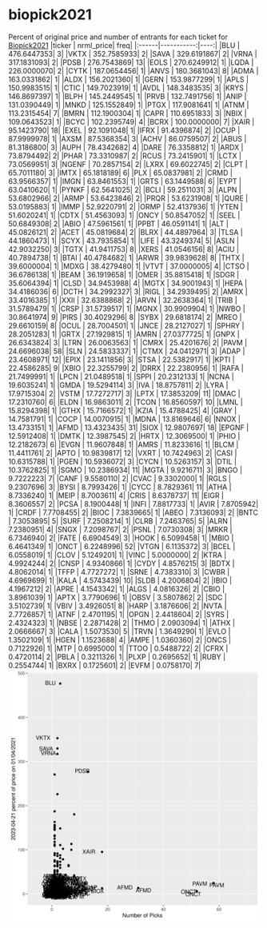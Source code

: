 # biopick2021
Percent of original price and number of entrants for each ticket for [Biopick2021](https://twitter.com/hashtag/Biopick2021)
|ticker |  nrml_price| freq|
|:------|-----------:|----:|
|BLU    | 476.6447353|    3|
|VKTX   | 352.7585933|    2|
|SAVA   | 329.6191867|    2|
|VRNA   | 317.1831093|    2|
|PDSB   | 276.7543869|   13|
|EOLS   | 270.6249912|    1|
|LQDA   | 226.0000070|    2|
|CYTK   | 187.0654456|    1|
|ANVS   | 180.3681043|    8|
|ADMA   | 163.0331862|    1|
|ALDX   | 156.2021360|    1|
|GERN   | 153.9877299|    1|
|APLS   | 150.9983515|    1|
|CTIC   | 149.7023919|    1|
|AVDL   | 148.3483535|    3|
|KRYS   | 146.8697397|    1|
|BLPH   | 145.2449545|    1|
|PRVB   | 132.7491756|    1|
|ANIP   | 131.0390449|    1|
|MNKD   | 125.1552849|    1|
|PTGX   | 117.9081641|    1|
|ATNM   | 113.2315454|    7|
|BMRN   | 112.1900304|    1|
|CAPR   | 110.6951833|    3|
|NBIX   | 109.0643523|    1|
|BCYC   | 102.2395749|    4|
|BCRX   | 100.0000000|    7|
|XAIR   |  95.1423790|   18|
|EXEL   |  92.1091048|    1|
|IFRX   |  91.4396874|    2|
|OCUP   |  87.9999978|    1|
|AXSM   |  87.5368354|    3|
|ACHV   |  86.0759507|    2|
|ABUS   |  81.3186800|    3|
|AUPH   |  78.4342682|    4|
|DARE   |  76.3358812|    1|
|ARDX   |  73.8794492|    2|
|PHAR   |  73.3310987|    2|
|RCUS   |  73.2415901|    1|
|LCTX   |  73.0569951|    3|
|NGENF  |  70.2857154|    2|
|LXRX   |  69.6022745|    2|
|CLPT   |  65.7011180|    3|
|IMTX   |  65.1818189|    6|
|PLX    |  65.0837981|    2|
|CRMD   |  63.9566357|    1|
|IMGN   |  63.8461553|    1|
|GRTS   |  63.1449588|    6|
|EYPT   |  63.0410620|    1|
|PYNKF  |  62.5641025|    2|
|BCLI   |  59.2511031|    3|
|ALPN   |  53.6802966|    2|
|ARMP   |  53.6423846|    2|
|PRQR   |  53.6231908|    1|
|QURE   |  53.0195883|    1|
|IMMP   |  52.9220791|    2|
|ORMP   |  52.4137936|    1|
|YTEN   |  51.6020241|    1|
|CDTX   |  51.4563093|    1|
|ONCY   |  50.8547052|    1|
|SEEL   |  50.6849308|    2|
|ABIO   |  47.5961561|    1|
|PPBT   |  46.0591141|    1|
|ALT    |  45.0826121|    2|
|ACET   |  45.0819684|    2|
|BLRX   |  44.4897964|    3|
|TLSA   |  44.1860473|    1|
|SCYX   |  43.7935854|    1|
|LIFE   |  43.3249374|    5|
|ASLN   |  42.9032250|    3|
|TGTX   |  41.9411753|    8|
|XERS   |  41.0546156|    8|
|ACIU   |  40.7894738|    1|
|BTAI   |  40.4784682|    1|
|ARWR   |  39.9839628|    8|
|THTX   |  39.6000004|    1|
|MDXG   |  38.4279480|    1|
|VTVT   |  37.0000005|    4|
|CTSO   |  36.6786138|    1|
|BEAM   |  36.1919658|    1|
|OMER   |  35.8815418|    1|
|SDGR   |  35.6064394|    1|
|CLSD   |  34.9453988|    4|
|MGTX   |  34.9001943|    1|
|HEPA   |  34.4186036|    6|
|DCTH   |  34.2992327|    3|
|RIGL   |  34.2939495|    2|
|AMRX   |  33.4016385|    1|
|XXII   |  32.6388868|    2|
|ARVN   |  32.2638364|    1|
|TRIB   |  31.5789479|    1|
|CRSP   |  31.5739517|    1|
|MGNX   |  30.9909904|    1|
|NWBO   |  30.8641974|    9|
|PIRS   |  30.4029296|    8|
|SYBX   |  29.6818174|    2|
|MREO   |  29.6610159|    8|
|OCUL   |  28.7004501|    1|
|JNCE   |  28.2127027|    1|
|SPHRY  |  28.2051283|    1|
|GRTX   |  27.1929815|    1|
|AMRN   |  27.0377725|    1|
|GNPX   |  26.6343824|    3|
|LTRN   |  26.0063563|    1|
|CMRX   |  25.4201676|    2|
|PAVM   |  24.6696038|   58|
|SLN    |  24.5833337|    1|
|CTMX   |  24.0412971|    3|
|ADAP   |  23.4608971|   12|
|EPIX   |  23.1411856|    3|
|STSA   |  22.5382917|    1|
|KPTI   |  22.4586285|    9|
|XBIO   |  22.3255799|    2|
|DRRX   |  22.2380956|    1|
|RAFA   |  21.7499991|    1|
|LPCN   |  21.0489518|    1|
|SPPI   |  20.2312133|    1|
|NCNA   |  19.6035241|    1|
|GMDA   |  19.5294114|    3|
|IVA    |  18.8757811|    2|
|LYRA   |  17.9715304|    2|
|VSTM   |  17.7272717|    3|
|LPTX   |  17.3853209|   11|
|DMAC   |  17.2310760|    6|
|ELDN   |  16.9863011|    2|
|TCON   |  16.8560597|   10|
|LMNL   |  15.8294398|    1|
|GTHX   |  15.7166572|    1|
|KZIA   |  15.4788425|    4|
|GRAY   |  14.7581791|    1|
|COCP   |  14.0070915|    1|
|MDNA   |  13.8169646|    6|
|NNOX   |  13.4733151|    1|
|AFMD   |  13.4323435|   31|
|SIOX   |  12.9807697|   18|
|EPGNF  |  12.5912408|    1|
|DMTK   |  12.3987545|    2|
|HRTX   |  12.3069500|    1|
|PHIO   |  12.2182673|    6|
|EVGN   |  11.9607848|    1|
|AMRS   |  11.8233616|    1|
|BLCM   |  11.4411761|    2|
|APTO   |  10.9839817|   12|
|VXRT   |  10.7424963|    2|
|CASI   |  10.6315788|    1|
|PGEN   |  10.5936072|    3|
|CYCN   |  10.5263157|    3|
|DTIL   |  10.3762825|    1|
|SGMO   |  10.2386934|   11|
|MGTA   |   9.9216711|    3|
|BNGO   |   9.7222223|    7|
|CANF   |   9.5580110|    2|
|CVAC   |   9.3302000|    1|
|RGLS   |   9.2307696|    3|
|BYSI   |   8.7993426|    1|
|CYCC   |   8.7829361|   11|
|ATHA   |   8.7336240|    1|
|MEIP   |   8.7003611|    4|
|CRIS   |   8.6378737|   11|
|EIGR   |   8.3606557|    2|
|PCSA   |   8.1900448|    1|
|INFI   |   7.8817733|    1|
|AVIR   |   7.8705942|    1|
|CRDF   |   7.7708455|    2|
|BIOC   |   7.3839665|    1|
|ABEO   |   7.3136093|    2|
|BNTC   |   7.3053895|    5|
|SURF   |   7.2508214|    1|
|CLRB   |   7.2463765|    5|
|ALRN   |   7.2380951|    4|
|SNGX   |   7.2098767|    2|
|PSNL   |   7.0730308|    3|
|MRKR   |   6.7346940|    2|
|FATE   |   6.6904549|    3|
|HOOK   |   6.5099458|    1|
|MBIO   |   6.4641349|    1|
|ONCT   |   6.2248996|   52|
|VTGN   |   6.1135372|    3|
|BCEL   |   6.0558019|    1|
|CLOV   |   5.1249201|    1|
|VINC   |   5.0000000|    2|
|KTRA   |   4.9924244|    2|
|CNSP   |   4.9340866|    1|
|CYDY   |   4.8576215|    3|
|BDTX   |   4.8062014|    1|
|TFFP   |   4.7727272|    1|
|SRNE   |   4.7383310|    3|
|CWBR   |   4.6969699|    1|
|KALA   |   4.5743439|   10|
|SLDB   |   4.2006804|    2|
|IBIO   |   4.1967212|    2|
|APRE   |   4.1543342|    1|
|ALGS   |   4.0816326|    2|
|CBIO   |   3.8961039|    1|
|APTX   |   3.7790696|    1|
|OBSV   |   3.5807862|    2|
|SDC    |   3.5102739|    1|
|VBIV   |   3.4926051|    8|
|HARP   |   3.1876606|    2|
|NVTA   |   2.7726857|    1|
|ATNF   |   2.4701195|    1|
|OPGN   |   2.4418604|    2|
|SYRS   |   2.4324323|    1|
|NBSE   |   2.2871428|    2|
|THMO   |   2.0903094|    1|
|ATHX   |   2.0666667|    3|
|CALA   |   1.5073530|    5|
|TRVN   |   1.3649290|    1|
|EVLO   |   1.3502109|    1|
|HGEN   |   1.1523688|    4|
|AMPE   |   1.0360360|    2|
|ONCS   |   0.7122926|    1|
|MTP    |   0.6995000|    1|
|TTOO   |   0.5488722|    2|
|CFRX   |   0.4720114|    2|
|PBLA   |   0.3211326|    1|
|PLXP   |   0.2695652|    1|
|RUBY   |   0.2554744|    1|
|BXRX   |   0.1725601|    2|
|EVFM   |   0.0758170|    7|
![retvspicks](biopicks.png?raw=true)
